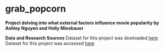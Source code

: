# grab_popcorn
**Project delving into what external factors influence movie popularity by Ashley Nguyen and Holly Miesbauer**









**Data and Research Sources**
Dataset for this project was dowloaded [here](https://www.kaggle.com/datasets/rounakbanik/the-movies-dataset?select=ratings.csv)
Dataset for this project was accessed [here](https://www.omdbapi.com/)




